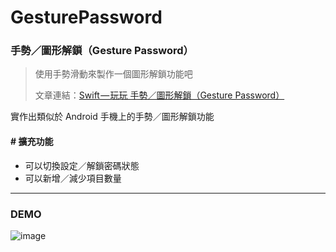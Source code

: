 # GesturePassword

### 手勢／圖形解鎖（Gesture Password）

> 使用手勢滑動來製作一個圖形解鎖功能吧
>
> 文章連結：[Swift — 玩玩 手勢／圖形解鎖（Gesture Password）](<https://medium.com/@JJeremy.XUE/swift-%E7%8E%A9%E7%8E%A9-%E6%89%8B%E5%8B%A2-%E5%9C%96%E5%BD%A2%E8%A7%A3%E9%8E%96-gesture-password-6863654b3f8b>)

實作出類似於 Android 手機上的手勢／圖形解鎖功能

#### # 擴充功能

* 可以切換設定／解鎖密碼狀態
* 可以新增／減少項目數量



---

### DEMO

![image](<https://github.com/JeremyXue77/GesturePassword/blob/master/Gesture%20Password.gif>)

